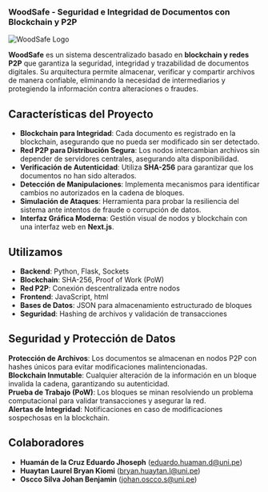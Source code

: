 ###  **WoodSafe** - Seguridad e Integridad de Documentos con Blockchain y P2P  

![WoodSafe Logo](https://github.com/Mareblu30/Proyecto__POO/blob/main/Imagen%20de%20woodsafe.jpg?raw=true)

**WoodSafe** es un sistema descentralizado basado en **blockchain y redes P2P** que garantiza la seguridad, integridad y trazabilidad de documentos digitales. Su arquitectura permite almacenar, verificar y compartir archivos de manera confiable, eliminando la necesidad de intermediarios y protegiendo la información contra alteraciones o fraudes.  

##  **Características del Proyecto**  

-  **Blockchain para Integridad**: Cada documento es registrado en la blockchain, asegurando que no pueda ser modificado sin ser detectado.  
-  **Red P2P para Distribución Segura**: Los nodos intercambian archivos sin depender de servidores centrales, asegurando alta disponibilidad.  
-  **Verificación de Autenticidad**: Utiliza **SHA-256** para garantizar que los documentos no han sido alterados.  
-  **Detección de Manipulaciones**: Implementa mecanismos para identificar cambios no autorizados en la cadena de bloques.  
-  **Simulación de Ataques**: Herramienta para probar la resiliencia del sistema ante intentos de fraude o corrupción de datos.  
-  **Interfaz Gráfica Moderna**: Gestión visual de nodos y blockchain con una interfaz web en **Next.js**.  

##  **Utilizamos**  

- **Backend**: Python, Flask, Sockets  
- **Blockchain**: SHA-256, Proof of Work (PoW)  
- **Red P2P**: Conexión descentralizada entre nodos  
- **Frontend**: JavaScript, html  
- **Bases de Datos**: JSON para almacenamiento estructurado de bloques  
- **Seguridad**: Hashing de archivos y validación de transacciones  

##  **Seguridad y Protección de Datos**  

 **Protección de Archivos**: Los documentos se almacenan en nodos P2P con hashes únicos para evitar modificaciones malintencionadas.  
 **Blockchain Inmutable**: Cualquier alteración de la información en un bloque invalida la cadena, garantizando su autenticidad.  
 **Prueba de Trabajo (PoW)**: Los bloques se minan resolviendo un problema computacional para validar transacciones y asegurar la red.  
 **Alertas de Integridad**: Notificaciones en caso de modificaciones sospechosas en la blockchain.  

 ## **Colaboradores**

 - **Huamán de la Cruz Eduardo Jhoseph** (eduardo.huaman.d@uni.pe)
 - **Huaytan Laurel Bryan Kiomi** (bryan.huaytan.l@uni.pe)
 - **Oscco Silva Johan Benjamin** (johan.oscco.s@uni.pe)
